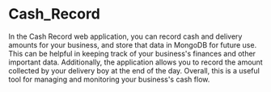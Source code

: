 # Cash_Record
 In the Cash Record web application, you can record cash and delivery amounts for your business, and store that data in MongoDB for future use. This can be helpful in keeping track of your business's finances and other important data. Additionally, the application allows you to record the amount collected by your delivery boy at the end of the day. Overall, this is a useful tool for managing and monitoring your business's cash flow.
